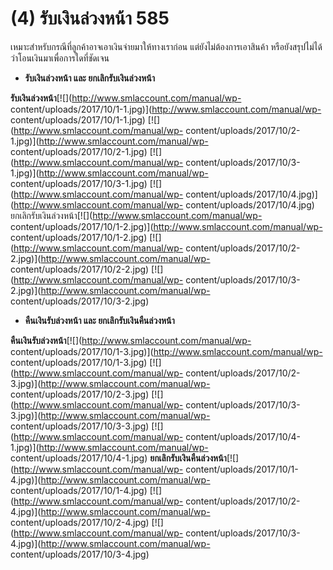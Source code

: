 # (4)	รับเงินล่วงหน้า  585

เหมาะสำหรับกรณีที่ลูกค้าอาจเอาเงินจ่ายมาให้ทางเราก่อน
แต่ยังไม่ต้องการเอาสินค้า หรือยังสรุปไม่ได้ว่าโอนเงินมาเพื่อการใดที่ชัดเจน

  * **รับเงินล่วงหน้า และ ยกเลิกรับเงินล่วงหน้า**

**รับเงินล่วงหน้า**[![](http://www.smlaccount.com/manual/wp-
content/uploads/2017/10/1-1.jpg)](http://www.smlaccount.com/manual/wp-
content/uploads/2017/10/1-1.jpg) [![](http://www.smlaccount.com/manual/wp-
content/uploads/2017/10/2-1.jpg)](http://www.smlaccount.com/manual/wp-
content/uploads/2017/10/2-1.jpg) [![](http://www.smlaccount.com/manual/wp-
content/uploads/2017/10/3-1.jpg)](http://www.smlaccount.com/manual/wp-
content/uploads/2017/10/3-1.jpg) [![](http://www.smlaccount.com/manual/wp-
content/uploads/2017/10/4.jpg)](http://www.smlaccount.com/manual/wp-
content/uploads/2017/10/4.jpg)
ยกเลิกรับเงินล่วงหน้า[![](http://www.smlaccount.com/manual/wp-
content/uploads/2017/10/1-2.jpg)](http://www.smlaccount.com/manual/wp-
content/uploads/2017/10/1-2.jpg) [![](http://www.smlaccount.com/manual/wp-
content/uploads/2017/10/2-2.jpg)](http://www.smlaccount.com/manual/wp-
content/uploads/2017/10/2-2.jpg) [![](http://www.smlaccount.com/manual/wp-
content/uploads/2017/10/3-2.jpg)](http://www.smlaccount.com/manual/wp-
content/uploads/2017/10/3-2.jpg)  

  * **คืนเงินรับล่วงหน้า และ ยกเลิกรับเงินคืนล่วงหน้า**

**คืนเงินรับล่วงหน้า**[![](http://www.smlaccount.com/manual/wp-
content/uploads/2017/10/1-3.jpg)](http://www.smlaccount.com/manual/wp-
content/uploads/2017/10/1-3.jpg) [![](http://www.smlaccount.com/manual/wp-
content/uploads/2017/10/2-3.jpg)](http://www.smlaccount.com/manual/wp-
content/uploads/2017/10/2-3.jpg) [![](http://www.smlaccount.com/manual/wp-
content/uploads/2017/10/3-3.jpg)](http://www.smlaccount.com/manual/wp-
content/uploads/2017/10/3-3.jpg) [![](http://www.smlaccount.com/manual/wp-
content/uploads/2017/10/4-1.jpg)](http://www.smlaccount.com/manual/wp-
content/uploads/2017/10/4-1.jpg)
**ยกเลิกรับเงินคืนล่วงหน้า**[![](http://www.smlaccount.com/manual/wp-
content/uploads/2017/10/1-4.jpg)](http://www.smlaccount.com/manual/wp-
content/uploads/2017/10/1-4.jpg) [![](http://www.smlaccount.com/manual/wp-
content/uploads/2017/10/2-4.jpg)](http://www.smlaccount.com/manual/wp-
content/uploads/2017/10/2-4.jpg) [![](http://www.smlaccount.com/manual/wp-
content/uploads/2017/10/3-4.jpg)](http://www.smlaccount.com/manual/wp-
content/uploads/2017/10/3-4.jpg)  

